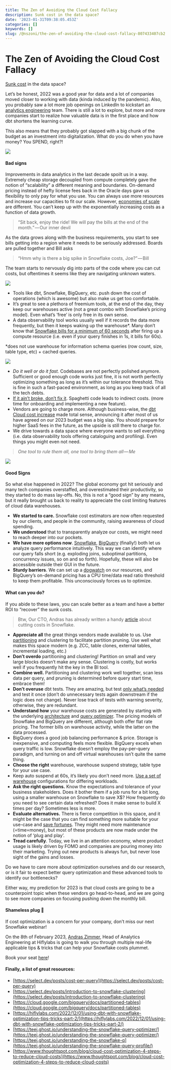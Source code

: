 ```yaml
---
title: The Zen of Avoiding the Cloud Cost Fallacy
description: Sunk cost in the data space?
date: '2023-01-31T09:38:05.453Z'
categories: []
keywords: []
slug: /@nszoni/the-zen-of-avoiding-the-cloud-cost-fallacy-807433407cb2
---
```


# The Zen of Avoiding the Cloud Cost Fallacy

[Sunk cost](https://thedecisionlab.com/biases/the-sunk-cost-fallacy) in the data space?

Let’s be honest, 2022 was a good year for data and a lot of companies moved closer to working with data (kinda induced by the pandemic). Also, you probably saw a lot more job openings on LinkedIn to kickstart an [analytics engineering](https://www.getdbt.com/what-is-analytics-engineering/) team. There is still a lot to explore, but more and more companies start to realize how valuable data is in the first place and how dbt shortens the learning curve.

This also means that they probably got slapped with a big chunk of the budget as an investment into digitalization. What do you do when you have money? You SPEND, right?!

![](/_posts/img/1__I2rR0AuLNxQQyOcFiPuiCA.png)

#### Bad signs

Improvements in data analytics in the last decade spoilt us in a way. Extremely cheap storage decoupled from compute completely gave the notion of “scalability” a different meaning and boundaries. On-demand pricing instead of hefty license fees back in the Oracle days gave us flexibility to only pay for what you use. You can always use more resources and increase our capacities to fit our scale. However, [economies of scale](https://www.investopedia.com/terms/e/economiesofscale.asp) are different. You can’t keep up with the exponentially increasing costs as a function of data growth.

> “Sit back, enjoy the ride! We will pay the bills at the end of the month.” — Our inner devil

As the data grows along with the business requirements, you start to see bills getting into a region where it needs to be seriously addressed. Boards are pulled together and Bill asks

> “Hmm why is there a big spike in Snowflake costs, Joe?” — Bill

The team starts to nervously dig into parts of the code where you can cut costs, but oftentimes it seems like they are navigating unknown waters.

![](/_posts/img/1__WU7w1Lc7Y7jfeklsz3PM3g.png)

*   Tools like dbt, Snowflake, BigQuery, etc. push down the cost of operations (which is awesome) but also make us get too comfortable.
*   It’s great to see a plethora of freemium tools, at the end of the day, they keep our warehouses active (not a great combo with Snowflake’s pricing model). Even what’s ‘free’ is only free in its own sense.
*   A data observability tool works usually well if it records the data more frequently, but then it keeps waking up the warehouse\*. Many don’t know that [Snowflake bills for a minimum of 60 seconds](https://docs.snowflake.com/en/user-guide/cost-understanding-compute.html) after firing up a compute resource (i.e. even if your query finishes in 1s, it bills for 60s).

\*does not use warehouse for information schema queries (row count, size, table type, etc) + cached queries.

![](/_posts/img/1__wUtn5FYkNsAX9xIBchvgaQ.png)

*   _Do it well or do it fast._ Codebases are not perfectly polished anymore. Sufficient or good enough code works just fine, it is not worth perfectly optimizing something as long as it’s within our tolerance threshold. This is fine in such a fast-paced environment, as long as you keep track of all the tech debts.
*   [If it ain’t broke, don’t fix it](https://www.merriam-webster.com/dictionary/if%20it%20ain%27t%20broke,%20don%27t%20fix%20it). Spaghetti code leads to indirect costs. (more time for onboarding and implementing a new feature).
*   Vendors are going to charge more. Although business-wise, the [dbt Cloud cost increase](https://www.getdbt.com/blog/dbt-cloud-package-update/) made total sense, announcing it after most of us have agreed on our 2023 budget was a big slap. You should prepare for higher SaaS fees in the future, as the upside is still there to charge for.
*   We drive towards a data space where everyone wants to sell everything (i.e. data observability tools offering cataloguing and profiling). Even things you might even not need.

> _One tool to rule them all, one tool to bring them all — Me_

![](/_posts/img/1__8FbGpkMFPc0XRaLXGP____mw.png)

#### Good Signs

So what else happened in 2022? The global economy got hit seriously and many tech companies overstaffed, and overestimated their productivity, so they started to do mass lay-offs. No, this is not a “good sign” by any means, but it really brought us back to reality to appreciate the cost limiting features of cloud data warehouses.

*   **We started to care.** Snowflake cost estimators are now often requested by our clients, and people in the community, raising awareness of cloud spending.
*   **We understood** that to transparently analyze our costs, we might need to reach deeper into our pockets.
*   **We have more options now**. [Snowflake](https://docs.snowflake.com/en/user-guide/ui-query-profile.html), [BigQuery](https://cloud.google.com/bigquery/docs/query-insights) (finally!) both let us analyze query performance intuitively. This way we can identify where our query falls short (e.g. exploding joins, suboptimal partitions, concurrency issues, so on and so forth). Hopefully, these will also be accessible outside their GUI in the future.
*   **Sturdy barriers**. We can set up a [dogwatch](https://docs.snowflake.com/en/user-guide/resource-monitors.html) on our resources, and BigQuery’s on-demand pricing has a CPU time/data read ratio threshold to keep them profitable. This unconsciously forces us to optimize.

#### What can you do?

If you abide to these laws, you can scale better as a team and have a better ROI to “recover” the sunk costs.

> Btw, Our CTO, Andras has already written a handy [article](https://hiflylabs.com/2022/12/01/using-dbt-with-snowflake-optimization-tips-tricks-part-2/) about cutting costs in Snowflake.

*   **Appreciate all** the great things vendors made available to us. Use [partitioning](https://medium.com/teads-engineering/bigquery-ingestion-time-partitioning-and-partition-copy-with-dbt-cc8a00f373e3) and clustering to facilitate partition pruning. Use well what makes this space modern (e.g. ZCC, table clones, external tables, incremental loading, etc.)
*   **Don’t overdo** partitioning and clustering! Partition on small and very large blocks doesn’t make any sense. Clustering is costly, but works well if you frequently hit the key in the BI tool.
*   **Combine well.** Partitioning and clustering work well together, scan less data per query, and pruning is determined before query start time, embrace them!
*   **Don’t overuse** dbt tests. They are amazing, but test [only what’s needed](https://docs.getdbt.com/blog/grouping-data-tests?hss_channel=lcp-10893210) and test it once (don’t do unnecessary tests again downstream if the logic does not change). Never lose track of tests with warning severity, otherwise, they are redundant.
*   **Understand how** your warehouse costs are generated by starting with the underlying [architecture](https://select.dev/posts/snowflake-architecture) and [query optimizer](https://teej.ghost.io/understanding-the-snowflake-query-optimizer/). The pricing models of Snowflake and BigQuery are different, although both offer flat rate pricing. The former bills on warehouse activity, while the latter on the data processed.
*   BigQuery does a good job balancing performance & price. Storage is inexpensive, and computing feels more flexible. BigQuery excels when query traffic is low. Snowflake doesn’t employ the pay-per-query paradigm, and turning on and off virtual warehouses isn’t quite the same thing.
*   **Choose the right** warehouse, warehouse suspend strategy, table type for your use case.
*   Keep auto suspend at 60s, it’s likely you don’t need more. [Use a set of warehouse](https://select.dev/posts/configuring-snowflake-warehouse-sizes-in-dbt) configurations for differing workloads.
*   **Ask the right questions.** Know the expectations and tolerance of your business stakeholders. Does it bother them if a job runs for a bit long, using a smaller warehouse on Snowflake to save X$? How frequently do you need to see certain data refreshed? Does it make sense to build X times per day? Sometimes less is more.
*   **Evaluate alternatives.** There is fierce competition in this space, and it might be the case that you can find something more suitable for your use-case and [save fortunes](https://medium.com/@datajuls/why-i-moved-my-dbt-workloads-to-github-and-saved-over-65-000-759b37486001). They might need more maintenance (=time=money), but most of these products are now made under the notion of ‘plug and play’.
*   **Tread carefully**. Today, we live in an attention economy, where product usage is likely driven by FOMO and companies are pouring money into their marketing. Trying out new products is always fun, but never lose sight of the gains and losses.

Do we have to care more about optimization ourselves and do our research, or is it fair to expect better query optimization and these advanced tools to identify our bottlenecks?

Either way, my prediction for 2023 is that cloud costs are going to be a counterpoint topic when these vendors go head-to-head, and we are going to see more companies on focusing pushing down the monthly bill.

#### **Shameless plug** 🔌

If cost optimization is a concern for your company, don’t miss our next Snowflake webinar!

On the 8th of February 2023, [Andras Zimmer](https://www.linkedin.com/in/ACoAAAFE5ioBCiRBGtMsWmANM0Vas5wBEdPpXjM?lipi=urn%3Ali%3Apage%3Ad_flagship3_feed%3B175x8KsyS5egStDD8KwT4Q%3D%3D), Head of Analytics Engineering at Hiflylabs is going to walk you through multiple real-life applicable tips & tricks that can help your Snowflake costs plummet.

Book your seat [here](https://us02web.zoom.us/webinar/register/WN_ySTuPCsFR-6UBqLLdiKerw)!

#### Finally, a list of great resources:

*   [https://select.dev/posts/cost-per-query](https://select.dev/posts/cost-per-query)
*   [https://select.dev/posts/introduction-to-snowflake-clustering](https://select.dev/posts/introduction-to-snowflake-clustering)
*   [https://cloud.google.com/bigquery/docs/partitioned-tables](https://cloud.google.com/bigquery/docs/partitioned-tables)
*   [https://hiflylabs.com/2022/12/01/using-dbt-with-snowflake-optimization-tips-tricks-part-2/](https://hiflylabs.com/2022/12/01/using-dbt-with-snowflake-optimization-tips-tricks-part-2/)
*   [https://teej.ghost.io/understanding-the-snowflake-query-optimizer/](https://teej.ghost.io/understanding-the-snowflake-query-optimizer/)
*   [https://teej.ghost.io/understanding-the-snowflake-q](https://teej.ghost.io/understanding-the-snowflake-query-profile/)
*   [https://www.thoughtspot.com/blog/cloud-cost-optimization-4-steps-to-reduce-cloud-costs](https://www.thoughtspot.com/blog/cloud-cost-optimization-4-steps-to-reduce-cloud-costs)